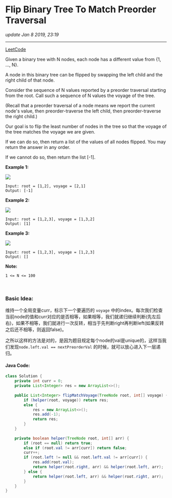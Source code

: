 # Flip Binary Tree To Match Preorder Traversal
_update Jan 8 2019, 23:19_

---
[LeetCode](https://leetcode.com/problems/flip-binary-tree-to-match-preorder-traversal/)

Given a binary tree with N nodes, each node has a different value from {1, ..., N}.

A node in this binary tree can be flipped by swapping the left child and the right child of that node.

Consider the sequence of N values reported by a preorder traversal starting from the root.  Call such a sequence of N values the voyage of the tree.

(Recall that a preorder traversal of a node means we report the current node's value, then preorder-traverse the left child, then preorder-traverse the right child.)

Our goal is to flip the least number of nodes in the tree so that the voyage of the tree matches the voyage we are given.

If we can do so, then return a list of the values of all nodes flipped.  You may return the answer in any order.

If we cannot do so, then return the list [-1].

 

**Example 1:**

![](https://assets.leetcode.com/uploads/2019/01/02/1219-01.png)

    Input: root = [1,2], voyage = [2,1]
    Output: [-1]

**Example 2:**

![](https://assets.leetcode.com/uploads/2019/01/02/1219-02.png)

    Input: root = [1,2,3], voyage = [1,3,2]
    Output: [1]
    
**Example 3:**

![](https://assets.leetcode.com/uploads/2019/01/02/1219-02.png)

    Input: root = [1,2,3], voyage = [1,2,3]
    Output: []
 
**Note:**

`1 <= N <= 100`

<br/>

### Basic Idea:
维持一个全局变量curr，标示下一个要遍历的 `voyage` 中的index。每次我们检查当前node的值和curr对应的是否相等，如果相等，我们就递归继续判断(先左后右)，如果不相等，我们就进行一次反转，相当于先判断right再判断left(如果反转之后还不相等，则返回false)。

之所以这样的方法是对的，是因为题目规定每个node的val是unique的，这样当我们发现`node.left.val == nextPreorderVal` 的时候，就可以放心进入下一层递归。

#### Java Code:
```java
class Solution {
    private int curr = 0;
    private List<Integer> res = new ArrayList<>();
    
    public List<Integer> flipMatchVoyage(TreeNode root, int[] voyage) {
        if (helper(root, voyage)) return res;
        else {
            res = new ArrayList<>();
            res.add(-1);
            return res;
        }
    }
    
    private boolean helper(TreeNode root, int[] arr) {
        if (root == null) return true;
        else if (root.val != arr[curr]) return false;
        curr++;
        if (root.left != null && root.left.val != arr[curr]) {
            res.add(root.val);
            return helper(root.right, arr) && helper(root.left, arr);
        } else {
            return helper(root.left, arr) && helper(root.right, arr);
        }
    }
}
```
